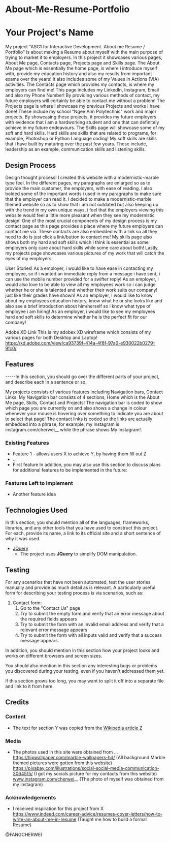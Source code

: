 # About-Me-Resume-Portfolio
# Your Project's Name
My project "ASG1 for Interactive Development. About me Resume / Portfolio" is about making a Resume about myself with the main purpose
of trying to market it to employers. In this project it showcases various pages, About Me page, Contacts page, Projects page and Skills
page. 
The About Me page which is essentially the home page, is where i introduce myself with, provide my 
education history and also my results from important exams over the years! It also includes some of
my Values In Actions (VIA) activities.
The Contacts page which provides my contacts, is where my 
employers can find me! This page includes my LinkedIn, Instagram, Email and also my Phone Number!
By providing various methods of contact, my future employers will certainly be able to contact me
without a problem! 
The Projects page is where i showcase my previous Projects and works i have done!
These include my school "Ngee Ann Polytechnic" work and major projects. By showcasing these projects,
it provides my future employers with evidence that i am a hardworking student and one that can definitely
achieve in my future endeavours.
The Skills page will showcase some of my soft and hard skills. Hard skills are skills that are related to
programs, for example, Photoshop or Python Language coding! My soft skills are skills that i have built by
maturing over the past few years. These include, leadership as an example, communication skills and listening skills.

## Design Process
Design thought process!
I created this website with a modernistic-marble type feel. In the different pages, my paragraphs are enlarged
so as to provide the main customer, the employers, with ease of reading. I also bolded some of the important
words i used in my paragraphs to make sure that the employer can read it. I decided to make a modernistic-marble
themed website so as to show that i am not outdated but also keeping up with the trend in my own unique ways, i
feel that the employers viewing this website would feel a little more pleasant when they see my modernistic design!
One of the most crucial components of my design process is my contact page as this page provides a place
where my future employers can contact me via. These contacts are also embedded with a link so all they need to do is just 
click a link/button to contact me! My skills page also shows both my hard and soft skills which i think is essential as
some employers only care about hard skills while some care about both! Lastly, my projects page showcases various pictures of my work
that will catch the eyes of my employers.

User Stories!
As a employer, i would like to have ease in contacting my employee, so if i wanted an immediate reply from a message i have sent, i can use
the mobile number provided for a swifter reply!
As an employer, I would also love to be able to view all my employees work so i can judge whether he or she is talented and whether their
work suits our company! just like their grades have shown!
As an employer, I would like to know about my employees education history, know what he or she looks like and also see a brief introduction
about him/herself so i know what type of employee i am hiring!
As an employer, i would like to see my employees hard and soft skills to determine whether he is the perfect fit for our company!

Adobe XD Link
This is my adobex XD wireframe which consists of my various pages for both Desktop and Laptop!
https://xd.adobe.com/view/ca93739f-414a-4f8f-97a0-e930022b0279-9fc0/

## Features

-----In this section, you should go over the different parts of your project, and describe each in a sentence or so.

My projects consists of various features including Navigation bars, Contact Links.
My Navigation bar consists of 4 sections, Home which is the About Me page, Skills, Contact and Projects!
The navigation bar is coded to show which page you are currently on and also shows a change in colour whenever 
your mouse is hovering over something to indicate you are about to select that page!
The contact links is coded so the links are actually embedded into a phrase, for example,
my instagram is instagram.com/cherwei__ while the phrase shows My Instagram!.


### Existing Features
- Feature 1 - allows users X to achieve Y, by having them fill out Z
- ...
- First feature
In addition, you may also use this section to discuss plans for additional features to be implemented in the future:

### Features Left to Implement
- Another feature idea

## Technologies Used

In this section, you should mention all of the languages, frameworks, libraries, and any other tools that you have used to construct this project. For each, provide its name, a link to its official site and a short sentence of why it was used.

- [JQuery](https://jquery.com)
    - The project uses **JQuery** to simplify DOM manipulation.


## Testing

For any scenarios that have not been automated, test the user stories manually and provide as much detail as is relevant. A particularly useful form for describing your testing process is via scenarios, such as:

1. Contact form:
    1. Go to the "Contact Us" page
    2. Try to submit the empty form and verify that an error message about the required fields appears
    3. Try to submit the form with an invalid email address and verify that a relevant error message appears
    4. Try to submit the form with all inputs valid and verify that a success message appears.

In addition, you should mention in this section how your project looks and works on different browsers and screen sizes.

You should also mention in this section any interesting bugs or problems you discovered during your testing, even if you haven't addressed them yet.

If this section grows too long, you may want to split it off into a separate file and link to it from here.

## Credits

### Content
- The text for section Y was copied from the [Wikipedia article Z](https://en.wikipedia.org/wiki/Z)

### Media
- The photos used in this site were obtained from ...
https://hipwallpaper.com/marble-wallpapers-hd/ (All background Marble themed pictures were gotten from this website)
https://pixabay.com/illustrations/social-social-media-communication-3064515/ (I got my socials picture for my contacts from this website)
www.instagram.com/cherwei__ (The photo of myself was obtained from my instagram)


### Acknowledgements

- I received inspiration for this project from X
https://www.indeed.com/career-advice/resumes-cover-letters/how-to-write-an-about-me-in-resume (Taught me how to build a formal Resume)

@FANGCHERWEI
 